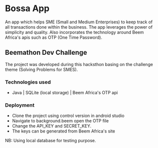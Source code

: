 # Bossa App
An app which helps SME (Small and Medium Enterprises) to keep track of all transactions done within the business. The app leverages the power of simplicity and quality. Also incorporates the technology around Beem Africa's apis such as OTP (One Time Password).

## Beemathon Dev Challenge
The project was developed during this hacksthon basing on the challenge theme (Solving Problems for SMES).

### Technologies used
* Java | SQLite (local storage) | Beem Africa's OTP api

### Deployment
* Clone the project using control version in android studio
* Navigate to background.beem open the OTP file
* Change the API_KEY and SECRET_KEY.
* The keys can be generated from Beem Africa's site

NB: Using local database for testing purpose.
